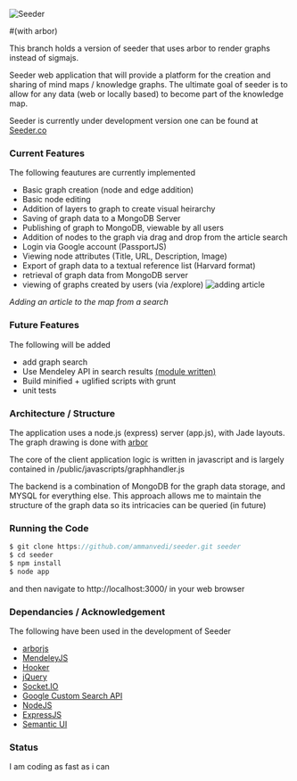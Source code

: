 
![Seeder](http://i.imgur.com/N2ADOo2.png)

#(with arbor)

This branch holds a version of seeder that uses arbor to render graphs instead of sigmajs.

Seeder web application that will provide a platform for the creation and sharing of mind maps / knowledge graphs. The ultimate goal of seeder is to allow for any data (web or locally based) to become part of the knowledge map.

Seeder is currently under development version one can be found at [Seeder.co](http://www.seeder.co/)


### Current Features 

The following feautures are currently implemented

 * Basic graph creation (node and edge addition)
 * Basic node editing
 * Addition of layers to graph to create visual heirarchy
 * Saving of graph data to a MongoDB Server
 * Publishing of graph to MongoDB, viewable by all users
 * Addition of nodes to the graph via drag and drop from the article search
 * Login via Google account (PassportJS)
 * Viewing node attributes (Title, URL, Description, Image)
 * Export of graph data to a textual reference list (Harvard format)
 * retrieval of graph data from MongoDB server
 * viewing of graphs created by users (via /explore)
 ![adding article](http://i.imgur.com/KYkyu04.gif)

*Adding an article to the map from a search*


### Future Features 

The following will be added 

 * add graph search
 * Use Mendeley API in search results [(module written)](https://github.com/ammanvedi/MendeleyJSAnonymous)
 * Build minified + uglified scripts with grunt
 * unit tests


 
### Architecture / Structure

The application uses a node.js (express) server (app.js), with Jade layouts. The graph drawing is done with [arbor](http://arborjs.org/)

The core of the client application logic is written in javascript and is largely contained in /public/javascripts/graphhandler.js

The backend is a combination of MongoDB for the graph data storage, and MYSQL for everything else. This approach allows me to maintain the structure of the graph data so its intricacies can be queried (in future)

### Running the Code

```javascript
$ git clone https://github.com/ammanvedi/seeder.git seeder
$ cd seeder
$ npm install
$ node app
```
and then navigate to http://localhost:3000/ in your web browser

### Dependancies / Acknowledgement

The following have been used in the development of Seeder

* [arborjs](http://arborjs.org/)
* [MendeleyJS](https://github.com/ammanvedi/MendeleyJS)
* [Hooker](https://github.com/ammanvedi/hooker)
* [jQuery](https://github.com/jquery/jquery)
* [Socket.IO](https://github.com/learnboost/socket.io)
* [Google Custom Search API](https://developers.google.com/custom-search/)
* [NodeJS](http://nodejs.org/)
* [ExpressJS](http://expressjs.com/)
* [Semantic UI](http://semantic-ui.com/)


### Status

I am coding as fast as i can 